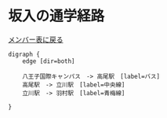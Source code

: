 # 坂入の通学経路

[メンバー表に戻る](member.md#メンバー表)

```graphviz
digraph {
    edge [dir=both]

    八王子国際キャンパス　-> 高尾駅　[label=バス]
    高尾駅　-> 立川駅　[label=中央線]
    立川駅　-> 羽村駅　[label=青梅線]
    
}
```
